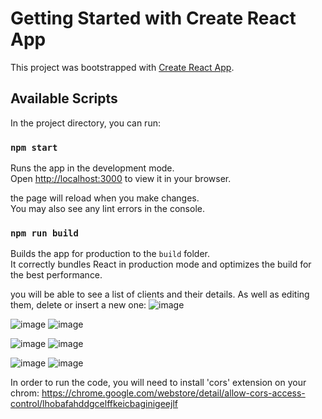 # Getting Started with Create React App

This project was bootstrapped with [Create React App](https://github.com/facebook/create-react-app).

## Available Scripts

In the project directory, you can run:

### `npm start`

Runs the app in the development mode.\
Open [http://localhost:3000](http://localhost:3000) to view it in your browser.

the page will reload when you make changes.\
You may also see any lint errors in the console.

### `npm run build`

Builds the app for production to the `build` folder.\
It correctly bundles React in production mode and optimizes the build for the best performance.

you will be able to see a list of clients and their details.
As well as editing them, delete or insert a new one:
![image](https://user-images.githubusercontent.com/73187635/197659197-f95a7cb1-9968-4edf-814b-084b1a88bf2f.png)

![image](https://user-images.githubusercontent.com/73187635/197659894-ce6f2f08-5bc7-4951-93b9-2778f0829aad.png)
![image](https://user-images.githubusercontent.com/73187635/197659345-c1a3f13a-288b-4553-bd57-0a59ed2e2150.png)

![image](https://user-images.githubusercontent.com/73187635/197659945-e883b4f1-183d-43bc-83f0-64906401408a.png)
![image](https://user-images.githubusercontent.com/73187635/197659373-35b033c2-8683-4bc5-b905-f485c36e63d4.png)

![image](https://user-images.githubusercontent.com/73187635/197659979-cf44a9d6-7615-48f6-ae3b-bc5192097b40.png)
![image](https://user-images.githubusercontent.com/73187635/197659423-0f05058f-606f-4952-b3a9-6ac5322ea724.png)


In order to run the code, you will need to install 'cors' extension on your chrom:
https://chrome.google.com/webstore/detail/allow-cors-access-control/lhobafahddgcelffkeicbaginigeejlf








